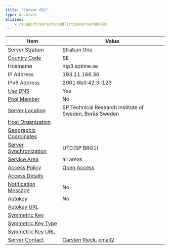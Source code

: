 ```yaml
---
title: "Server 891"
type: archives
aliases:
    - /support/servers/publictimeserver000891
---
```


| Item | Value |
| ----- | ----- |
| [Server Stratum](/support/servers/serverstratum) | [Stratum One](/support/servers/stratumonetimeservers) |
| [Country Code](/support/servers/countrycode) | SE |
| Hostname |  ntp3.sptime.se |
| IP Address |  193.11.166.36 |
| IPv6 Address |  2001:6b0:42:3::123 |
| [Use DNS](/support/servers/usedns) | Yes |
| [Pool Member](/support/servers/poolmember) | No |
| [Server Location](/support/servers/serverlocation) |  SP Technical Research Institute of Sweden, Borås Sweden |
| [Host Organization](/support/servers/hostorganization) | |
| [ Geographic Coordinates](/support/servers/geographiccoordinates) | |
| [Server Synchronization](/support/servers/serversynchronization) | UTC(SP BRG1) |
| [Service Area](/support/servers/servicearea) | all areas |
| [Access Policy](/support/servers/accesspolicy) | [Open Access](/support/servers/openaccess) |
| [Access Details](/support/servers/accessdetails) |  |
| [Notification Message](/support/servers/notificationmessage) | No |
| [Autokey](/support/servers/autokey) | No |
| [Autokey URL](/support/servers/autokeyurl) | |
| [Symmetric Key](/support/servers/symmetrickey) | |
| [Symmetric Key Type](/support/servers/symmetrickeytype) | |
| [Symmetric Key URL](/support/servers/symmetrickeyurl) | |
| [Server Contact](/support/servers/servercontact) | [Carsten Rieck](mailto:time@sp.se), [email2](mailto:carsten.rieck@sp.se) |